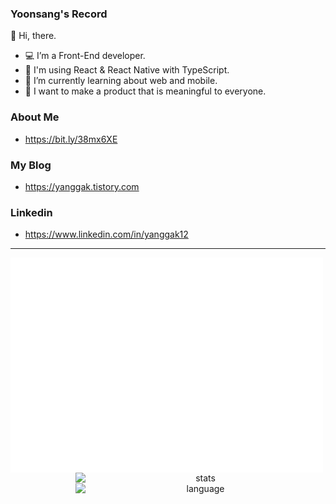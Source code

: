 ### Yoonsang's Record

👋 Hi, there.
- 💻 I’m a Front-End developer.
- 📘 I'm using React & React Native with TypeScript.
- 📱 I’m currently learning about web and mobile.
- 🤩 I want to make a product that is meaningful to everyone.

### About Me
- https://bit.ly/38mx6XE

### My Blog
- https://yanggak.tistory.com

### Linkedin
- https://www.linkedin.com/in/yanggak12
-----
<div align="center">
<img align="left" src="/github-metrics.svg" alt="Metrics" width="500" />
<img align="right" src="https://github-readme-stats.vercel.app/api?username=yanggak12&theme=dark&show_icons=true" alt="stats" width="400" />
<img align="right" src="https://github-readme-stats.vercel.app/api/top-langs/?username=yanggak12&layout=compact&hide=html&langs_count=3&line" alt="language" width="400" height="200" />
</div>
